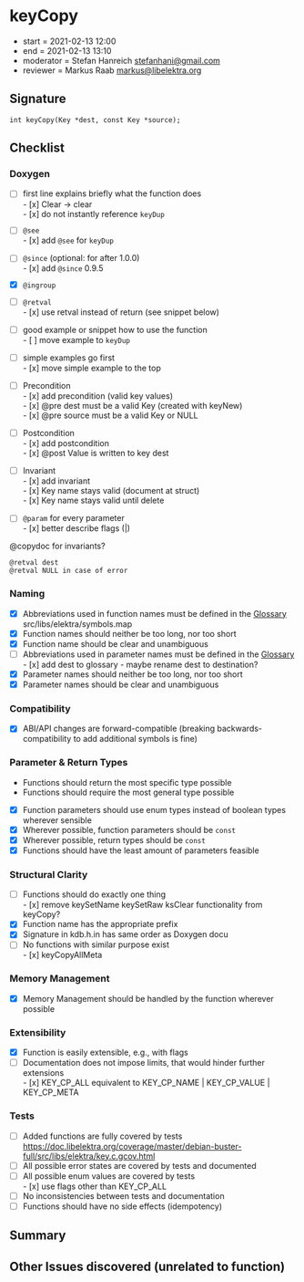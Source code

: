 # keyCopy

- start = 2021-02-13 12:00
- end = 2021-02-13 13:10
- moderator = Stefan Hanreich <stefanhani@gmail.com>
- reviewer = Markus Raab <markus@libelektra.org>

## Signature

`int keyCopy(Key *dest, const Key *source);`

## Checklist

### Doxygen

- [ ] first line explains briefly what the function does  
       - [x] Clear -> clear  
       - [x] do not instantly reference `keyDup`
- [ ] `@see`  
       - [x] add `@see` for `keyDup`
- [ ] `@since` (optional: for after 1.0.0)  
       - [x] add `@since` 0.9.5
- [x] `@ingroup`
- [ ] `@retval`  
       - [x] use retval instead of return (see snippet below)
- [ ] good example or snippet how to use the function  
       - [ ] move example to `keyDup`
- [ ] simple examples go first  
       - [x] move simple example to the top
- [ ] Precondition  
       - [x] add precondition (valid key values)  
       - [x] @pre dest must be a valid Key (created with keyNew)  
       - [x] @pre source must be a valid Key or NULL
- [ ] Postcondition  
       - [x] add postcondition  
       - [x] @post Value is written to key dest
- [ ] Invariant  
       - [x] add invariant  
       - [x] Key name stays valid (document at struct)  
       - [x] Key name stays valid until delete
- [ ] `@param` for every parameter  
       - [x] better describe flags (|)  


@copydoc for invariants?

```
@retval dest
@retval NULL in case of error
```

### Naming

- [x] Abbreviations used in function names must be defined in the
      [Glossary](/doc/help/elektra-glossary.md)
      src/libs/elektra/symbols.map
- [x] Function names should neither be too long, nor too short
- [x] Function name should be clear and unambiguous
- [ ] Abbreviations used in parameter names must be defined in the
      [Glossary](/doc/help/elektra-glossary.md)  
       - [x] add dest to glossary - maybe rename dest to destination?
- [x] Parameter names should neither be too long, nor too short
- [x] Parameter names should be clear and unambiguous

### Compatibility

- [x] ABI/API changes are forward-compatible (breaking backwards-compatibility
      to add additional symbols is fine)

### Parameter & Return Types

- Functions should return the most specific type possible
- Functions should require the most general type possible
- [x] Function parameters should use enum types instead of boolean types
      wherever sensible
- [x] Wherever possible, function parameters should be `const`
- [x] Wherever possible, return types should be `const`
- [x] Functions should have the least amount of parameters feasible

### Structural Clarity

- [ ] Functions should do exactly one thing  
       - [x] remove keySetName keySetRaw ksClear functionality from keyCopy?
- [x] Function name has the appropriate prefix
- [x] Signature in kdb.h.in has same order as Doxygen docu
- [ ] No functions with similar purpose exist  
       - [x] keyCopyAllMeta

### Memory Management

- [x] Memory Management should be handled by the function wherever possible

### Extensibility

- [x] Function is easily extensible, e.g., with flags
- [ ] Documentation does not impose limits, that would hinder further extensions  
       - [x] KEY_CP_ALL equivalent to KEY_CP_NAME | KEY_CP_VALUE | KEY_CP_META

### Tests

- [ ] Added functions are fully covered by tests
      https://doc.libelektra.org/coverage/master/debian-buster-full/src/libs/elektra/key.c.gcov.html
- [ ] All possible error states are covered by tests and documented
- [ ] All possible enum values are covered by tests  
       - [x] use flags other than KEY_CP_ALL
- [ ] No inconsistencies between tests and documentation
- [ ] Functions should have no side effects (idempotency)

## Summary

## Other Issues discovered (unrelated to function)
